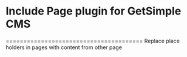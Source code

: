 # Include Page plugin for GetSimple CMS
=======================================
Replace place holders in pages with content from other page